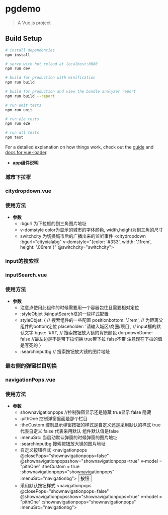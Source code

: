 # pgdemo

> A Vue.js project

## Build Setup

``` bash
# install dependencies
npm install

# serve with hot reload at localhost:8080
npm run dev

# build for production with minification
npm run build

# build for production and view the bundle analyzer report
npm run build --report

# run unit tests
npm run unit

# run e2e tests
npm run e2e

# run all tests
npm test
```

For a detailed explanation on how things work, check out the [guide](http://vuejs-templates.github.io/webpack/) and [docs for vue-loader](http://vuejs.github.io/vue-loader).


* **app组件说明**
### 城市下拉框
### citydropdown.vue

### 使用方法
* **参数**
    * :bgurl  为下拉框的到三角图片地址
    * v-domstyle color为显示的城市的字体颜色, width,height为到三角的尺寸
    * switchcity 为切换城市后的广播出来的监听事件
      <citydropdown  :bgurl="cityxialabg" v-domstyle="{color: '#333', width: '.11rem', height: '.06rem'}" @switchcity="switchcity"></citydropdown>


### input的搜索框
### inputSearch.vue

### 使用方法
* **参数**
    * 注意点使用此组件的时候需要用一个容器包住且需要相对定位
    * :styleObjet 为inputSearch框的一些样式配置
    * styleObjet: { // 搜索组件的一些配置
        positionbottom: '.1rem', // 为距离父组件的bottom定位
        placeholder: '请输入城区/商圈/项目', // input框的默认文字
        bgse: '#fff', // 搜索按钮放大镜的背景颜色
        dorpdownDome: false //最左边是不是带下拉切换 true带下拉 false不带 注意现在下拉的值是写死的
      }
    * :searchinputbg  // 搜索按钮放大镜的图片地址
    <div style="position: relative">
      <inputSearch :styleObjet=styleObjet :searchinputbg="searchinputbg"></inputSearch>
    </div>

### 最右侧的弹窗栏目切换
### navigationPops.vue

### 使用方法
* **参数**
    * shownavigationpops //控制弹窗显示还是隐藏 true显示 false 隐藏
    * :pithOne 控制弹窗里面是那个栏目
    * :theCustom 控制显示弹窗按钮的样式是自定义还是采用默认的样式 true 代表自定义 false 代表采用默认 组件默认值是false
    * :menuSrc: 当启动默认弹窗的时候弹窗的图片地址
    * :searchinputbg 搜索按钮放大镜的图片地址
    * 自定义按钮样式
     <navigationpops @closePops="shownavigationpops=false"
        @shownavigationpopsshow="shownavigationpops=true"
        v-model = "pithOne"
        :theCustom = true
        :shownavigationpops="shownavigationpops" :menuSrc="navigationbg">
        <button>按钮</button>
        </navigationpops>
    * 采用默认按钮样式
     <navigationpops @closePops="shownavigationpops=false"
        @shownavigationpopsshow="shownavigationpops=true"
        v-model = "pithOne"
        :shownavigationpops="shownavigationpops" :menuSrc="navigationbg">
        </navigationpops>
